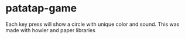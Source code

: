 # patatap-game
Each key press will show a circle with unique color and sound. This was made with howler and paper libraries

